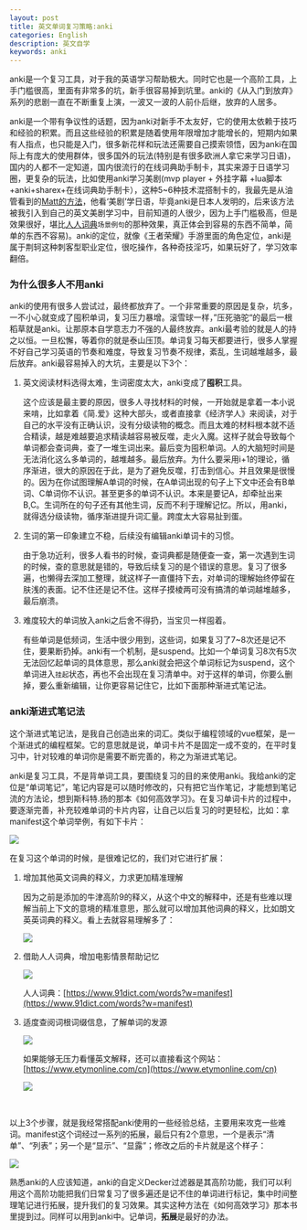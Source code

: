 ```yaml
---
layout: post
title: 英文单词复习策略:anki
categories: English
description: 英文自学
keywords: anki
---
```


anki是一个复习工具，对于我的英语学习帮助极大。同时它也是一个高阶工具，上手门槛很高，里面有非常多的坑，新手很容易掉到坑里。anki的《从入门到放弃》系列的悲剧一直在不断重复上演，一波又一波的人前仆后继，放弃的人居多。

anki是一个带有争议性的话题，因为anki对新手不太友好，它的使用太依赖于技巧和经验的积累。而且这些经验的积累是随着使用年限增加才能增长的，短期内如果有人指点，也只能是入门，很多新花样和玩法还需要自己摸索领悟，因为anki在国际上有庞大的使用群体，很多国外的玩法(特别是有很多欧洲人拿它来学习日语)，国内的人都不一定知道，国内很流行的在线词典助手制卡，其实来源于日语学习圈，更复杂的玩法，比如使用anki学习美剧(mvp player + 外挂字幕 +lua脚本+anki+sharex+在线词典助手制卡），这种5~6种技术混搭制卡的，我最先是从油管看到的[Matt的方法](https://youtu.be/bbg6ztWecbU)，他看‘美剧’学日语，毕竟anki是日本人发明的，后来该方法被我引入到自己的英文美剧学习中，目前知道的人很少，因为上手门槛极高，但是效果很好，堪比[人人词典](https://www.91dict.com/words?w=manifest)`场景例句`的那种效果，真正体会到容易的东西不简单，简单的东西不容易)。anki的定位，就像《王者荣耀》手游里面的角色定位，anki是属于荆轲这种刺客型职业定位，很吃操作，各种奇技淫巧，如果玩好了，学习效率翻倍。



### 为什么很多人不用anki

anki的使用有很多人尝试过，最终都放弃了。一个非常重要的原因是复杂，坑多，一不小心就变成了囤积单词，复习压力暴增。滚雪球一样，”压死骆驼“的最后一根稻草就是anki。让那原本自学意志力不强的人最终放弃。anki最考验的就是人的持之以恒。一旦松懈，等着你的就是泰山压顶。单词复习每天都要进行，很多人掌握不好自己学习英语的节奏和难度，导致复习节奏不规律，紊乱，生词越堆越多，最后放弃。anki最容易掉入的大坑，主要是以下3个：



1. 英文阅读材料选得太难，生词密度太大，anki变成了**囤积**工具。

   这个应该是最主要的原因，很多人寻找材料的时候，一开始就是拿着一本小说来啃，比如拿着《简.爱》这种大部头，或者直接拿《经济学人》来阅读，对于自己的水平没有正确认识，没有分级读物的概念。而且太难的材料根本就不适合精读，越是难越要追求精读越容易被反噬，走火入魔。这样子就会导致每个单词都会查词典，查了一堆生词出来。最后变为囤积单词。人的大脑短时间是无法消化这么多单词的，越堆越多。最后放弃。为什么要采用i+1的理论，循序渐进，很大的原因在于此，是为了避免反噬，打击到信心。并且效果是很慢的。因为在你试图理解A单词的时候，在A单词出现的句子上下文中还会有B单词、C单词你不认识。甚至更多的单词不认识。本来是要记A，却牵扯出来B,C。生词所在的句子还有其他生词，反而不利于理解记忆。所以，用anki，就得选分级读物，循序渐进提升词汇量。跨度太大容易扯到蛋。

2. 生词的第一印象建立不稳，后续没有编辑anki单词卡的习惯。

   由于急功近利，很多人看书的时候，查词典都是随便查一查，第一次遇到生词的时候，查的意思就是错的，导致后续复习的是个错误的意思。复习了很多遍，也懒得去深加工整理，就这样子一直僵持下去，对单词的理解始终停留在肤浅的表面。记不住还是记不住。这样子摸棱两可没有搞清的单词越堆越多，最后崩溃。

3. 难度较大的单词放入anki之后舍不得扔，当宝贝一样囤着。

   有些单词是低频词，生活中很少用到，这些词，如果复习了7~8次还是记不住，要果断扔掉。anki有一个机制，是suspend。比如一个单词复习8次有5次无法回忆起单词的具体意思，那么anki就会把这个单词标记为suspend，这个单词进入`挂起`状态，再也不会出现在复习清单中。对于这样的单词，你要么删掉，要么重新编辑，让你更容易记住它，比如下面那种渐进式笔记法。



### anki渐进式笔记法

这个渐进式笔记法，是我自己创造出来的词汇。类似于编程领域的vue框架，是一个渐进式的编程框架。它的意思就是说，单词卡片不是固定一成不变的，在平时复习中，针对较难的单词你是需要不断完善的，称之为渐进式笔记。

anki是复习工具，不是背单词工具，要围绕复习的目的来使用anki。我给anki的定位是“单词笔记”，笔记内容是可以随时修改的，只有把它当作笔记，才能想到笔记流的方法论，想到斯科特.扬的那本《如何高效学习》。在复习单词卡片的过程中，要逐渐完善，补充较难单词的卡片内容，让自己以后复习的时更轻松，比如：拿manifest这个单词举例，有如下卡片：

<img src="https://cs-cn.top//images/posts/20210714194447.png"/>

在复习这个单词的时候，是很难记忆的，我们对它进行扩展：

1. 增加其他英文词典的释义，力求更加精准理解

   因为之前是添加的牛津高阶9的释义，从这个中文的解释中，还是有些难以理解当前上下文的意境的精准意思，那么就可以增加其他词典的释义，比如朗文英英词典的释义。看上去就容易理解多了：

   <img src="https://cs-cn.top//images/posts/20210714195219.png"/>

2. 借助人人词典，增加电影情景帮助记忆

   <img src="https://cs-cn.top//images/posts/manifest_95833.png"/>

   人人词典：[https://www.91dict.com/words?w=manifest](https://www.91dict.com/words?w=manifest)

3. 适度查阅词根词缀信息，了解单词的发源

   <img src="https://cs-cn.top//images/posts/cigen_cizui_200816.png"/>

   如果能够无压力看懂英文解释，还可以直接看这个网站：[https://www.etymonline.com/cn](https://www.etymonline.com/cn)

   <img src="https://cs-cn.top//images/posts/suyuan_03526.png"/>


<br/>

以上3个步骤，就是我经常搭配anki使用的一些经验总结，主要用来攻克一些难词。manifest这个词经过一系列的拓展，最后只有2个意思，一个是表示“清单”、“列表”；另一个是“显示”、“显露”；修改之后的卡片就是这个样子：

<img src="https://cs-cn.top//images/posts/result_203722.png"/>
<br/>


熟悉anki的人应该知道，anki的自定义Decker过滤器是其高阶功能，我们可以利用这个高阶功能把我们日常复习了很多遍还是记不住的单词进行标记，集中时间整理笔记进行拓展，提升我们的复习效果。其实这种方法在《如何高效学习》那本书里提到过。同样可以用到anki中。记单词，**拓展**是最好的办法。











